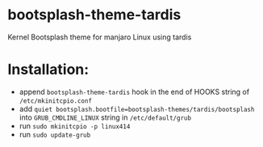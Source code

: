 # bootsplash-theme-tardis
Kernel Bootsplash theme for manjaro Linux using tardis

# Installation:

- append `bootsplash-theme-tardis` hook in the end of HOOKS string of `/etc/mkinitcpio.conf`
- add `quiet bootsplash.bootfile=bootsplash-themes/tardis/bootsplash` into `GRUB_CMDLINE_LINUX` string in `/etc/default/grub`
- run `sudo mkinitcpio -p linux414`
- run `sudo update-grub`
